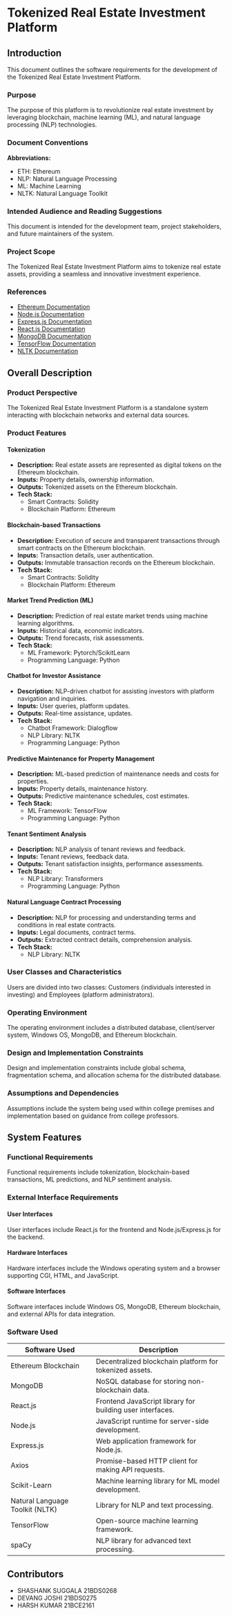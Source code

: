 # Tokenized Real Estate Investment Platform

## Introduction

This document outlines the software requirements for the development of the Tokenized Real Estate Investment Platform.

### Purpose

The purpose of this platform is to revolutionize real estate investment by leveraging blockchain, machine learning (ML), and natural language processing (NLP) technologies.

### Document Conventions

**Abbreviations:**
- ETH: Ethereum
- NLP: Natural Language Processing
- ML: Machine Learning
- NLTK: Natural Language Toolkit

### Intended Audience and Reading Suggestions

This document is intended for the development team, project stakeholders, and future maintainers of the system.

### Project Scope

The Tokenized Real Estate Investment Platform aims to tokenize real estate assets, providing a seamless and innovative investment experience.

### References

- [Ethereum Documentation](https://ethereum.org/en/developers/docs/)
- [Node.js Documentation](https://nodejs.org/en/docs/)
- [Express.js Documentation](https://expressjs.com/)
- [React.js Documentation](https://reactjs.org/docs/getting-started.html)
- [MongoDB Documentation](https://docs.mongodb.com/)
- [TensorFlow Documentation](https://www.tensorflow.org/guide)
- [NLTK Documentation](https://www.nltk.org/)

## Overall Description

### Product Perspective

The Tokenized Real Estate Investment Platform is a standalone system interacting with blockchain networks and external data sources.

### Product Features

#### Tokenization

- **Description:** Real estate assets are represented as digital tokens on the Ethereum blockchain.
- **Inputs:** Property details, ownership information.
- **Outputs:** Tokenized assets on the Ethereum blockchain.
- **Tech Stack:**
  - Smart Contracts: Solidity
  - Blockchain Platform: Ethereum

#### Blockchain-based Transactions

- **Description:** Execution of secure and transparent transactions through smart contracts on the Ethereum blockchain.
- **Inputs:** Transaction details, user authentication.
- **Outputs:** Immutable transaction records on the Ethereum blockchain.
- **Tech Stack:**
  - Smart Contracts: Solidity
  - Blockchain Platform: Ethereum

#### Market Trend Prediction (ML)

- **Description:** Prediction of real estate market trends using machine learning algorithms.
- **Inputs:** Historical data, economic indicators.
- **Outputs:** Trend forecasts, risk assessments.
- **Tech Stack:**
  - ML Framework: Pytorch/ScikitLearn
  - Programming Language: Python

#### Chatbot for Investor Assistance

- **Description:** NLP-driven chatbot for assisting investors with platform navigation and inquiries.
- **Inputs:** User queries, platform updates.
- **Outputs:** Real-time assistance, updates.
- **Tech Stack:**
  - Chatbot Framework: Dialogflow
  - NLP Library: NLTK
  - Programming Language: Python

#### Predictive Maintenance for Property Management

- **Description:** ML-based prediction of maintenance needs and costs for properties.
- **Inputs:** Property details, maintenance history.
- **Outputs:** Predictive maintenance schedules, cost estimates.
- **Tech Stack:**
  - ML Framework: TensorFlow
  - Programming Language: Python

#### Tenant Sentiment Analysis

- **Description:** NLP analysis of tenant reviews and feedback.
- **Inputs:** Tenant reviews, feedback data.
- **Outputs:** Tenant satisfaction insights, performance assessments.
- **Tech Stack:**
  - NLP Library: Transformers
  - Programming Language: Python

#### Natural Language Contract Processing

- **Description:** NLP for processing and understanding terms and conditions in real estate contracts.
- **Inputs:** Legal documents, contract terms.
- **Outputs:** Extracted contract details, comprehension analysis.
- **Tech Stack:**
  - NLP Library: NLTK

### User Classes and Characteristics

Users are divided into two classes: Customers (individuals interested in investing) and Employees (platform administrators).

### Operating Environment

The operating environment includes a distributed database, client/server system, Windows OS, MongoDB, and Ethereum blockchain.

### Design and Implementation Constraints

Design and implementation constraints include global schema, fragmentation schema, and allocation schema for the distributed database.

### Assumptions and Dependencies

Assumptions include the system being used within college premises and implementation based on guidance from college professors.

## System Features

### Functional Requirements

Functional requirements include tokenization, blockchain-based transactions, ML predictions, and NLP sentiment analysis.

### External Interface Requirements

#### User Interfaces

User interfaces include React.js for the frontend and Node.js/Express.js for the backend.

#### Hardware Interfaces

Hardware interfaces include the Windows operating system and a browser supporting CGI, HTML, and JavaScript.

#### Software Interfaces

Software interfaces include Windows OS, MongoDB, Ethereum blockchain, and external APIs for data integration.

### Software Used

| Software Used           | Description                                               |
|-------------------------|-----------------------------------------------------------|
| Ethereum Blockchain     | Decentralized blockchain platform for tokenized assets.   |
| MongoDB                 | NoSQL database for storing non-blockchain data.            |
| React.js                | Frontend JavaScript library for building user interfaces. |
| Node.js                 | JavaScript runtime for server-side development.           |
| Express.js              | Web application framework for Node.js.                    |
| Axios                   | Promise-based HTTP client for making API requests.        |
| Scikit-Learn            | Machine learning library for ML model development.        |
| Natural Language Toolkit (NLTK) | Library for NLP and text processing.                |
| TensorFlow              | Open-source machine learning framework.                   |
| spaCy                   | NLP library for advanced text processing.                 |


## Contributors

 - SHASHANK SUGGALA 21BDS0268
 - DEVANG JOSHI 21BDS0275
 - HARSH KUMAR 21BCE2161
